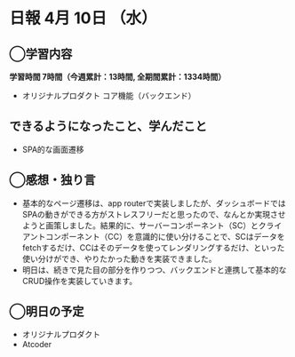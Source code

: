 # 日報  4月 10日 （水）

## ◯学習内容

**学習時間  7時間（今週累計：13時間, 全期間累計：1334時間）**

- オリジナルプロダクト コア機能（バックエンド）

## できるようになったこと、学んだこと

- SPA的な画面遷移

## ◯感想・独り言

- 基本的なページ遷移は、app routerで実装しましたが、ダッシュボードではSPAの動きができる方がストレスフリーだと思ったので、なんとか実現させようと画策しました。結果的に、サーバーコンポーネント（SC）とクライアントコンポーネント（CC）を意識的に使い分けることで、SCはデータをfetchするだけ、CCはそのデータを使ってレンダリングするだけ、といった使い分けができ、やりたかった動きを実装できました。
- 明日は、続きで見た目の部分を作りつつ、バックエンドと連携して基本的なCRUD操作を実装していきます。

## ◯明日の予定

- オリジナルプロダクト
- Atcoder
